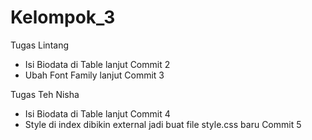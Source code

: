 # Kelompok_3

Tugas Lintang
  - Isi Biodata di Table lanjut Commit 2
  - Ubah Font Family lanjut Commit 3
 
Tugas Teh Nisha
  - Isi Biodata di Table lanjut Commit 4
  - Style di index dibikin external jadi buat file style.css baru Commit 5
